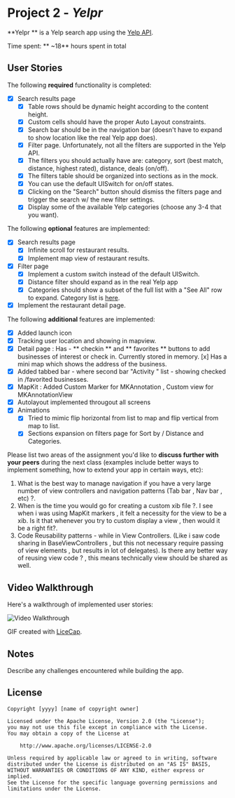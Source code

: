 # Project 2 - *Yelpr*

**Yelpr ** is a Yelp search app using the [Yelp API](http://www.yelp.com/developers/documentation/v2/search_api).

Time spent: ** ~18** hours spent in total

## User Stories

The following **required** functionality is completed:

- [x] Search results page
   - [x] Table rows should be dynamic height according to the content height.
   - [x] Custom cells should have the proper Auto Layout constraints.
   - [x] Search bar should be in the navigation bar (doesn't have to expand to show location like the real Yelp app does).
   - [x] Filter page. Unfortunately, not all the filters are supported in the Yelp API.
   - [x] The filters you should actually have are: category, sort (best match, distance, highest rated), distance, deals (on/off).
   - [x] The filters table should be organized into sections as in the mock.
   - [x] You can use the default UISwitch for on/off states.
   - [x] Clicking on the "Search" button should dismiss the filters page and trigger the search w/ the new filter settings.
   - [x] Display some of the available Yelp categories (choose any 3-4 that you want).

The following **optional** features are implemented:

- [x] Search results page
   - [x] Infinite scroll for restaurant results.
   - [x] Implement map view of restaurant results.
- [x] Filter page
   - [x] Implement a custom switch instead of the default UISwitch.
   - [x] Distance filter should expand as in the real Yelp app
   - [x] Categories should show a subset of the full list with a "See All" row to expand. Category list is [here](http://www.yelp.com/developers/documentation/category_list).
- [x] Implement the restaurant detail page.

The following **additional** features are implemented:
- [x] Added launch icon
- [x] Tracking user location and showing in mapview.
- [x] Detail page : Has - ** checkin **  and ** favorites **  buttons to add businesses of interest or check in. Currently stored in memory.
	  [x] Has a mini map which shows the address of the business.
- [x] Added tabbed bar - where second bar "Activity " list - showing checked in /favorited businesses.
- [x] MapKit : Added Custom Marker for MKAnnotation , Custom view for MKAnnotationView
- [x] Autolayout implemented througout all screens
- [x] Animations 
	- [x] Tried to mimic flip horizontal from list to map and flip vertical from map to list.
	- [x] Sections expansion on filters page for Sort by / Distance and Categories.

Please list two areas of the assignment you'd like to **discuss further with your peers** during the next class (examples include better ways to implement something, how to extend your app in certain ways, etc):

1. What is the best way to manage navigation if you have a very large number of view controllers and navigation patterns (Tab bar , Nav bar , etc) ?.
2. When is the time you would go for creating a custom xib file ?. I see when i was using MapKit markers , it felt a necessity for the view to be a xib. Is it that whenever you try to custom display a view , then would it be a right fit?. 
3. Code Reusability patterns - while in View Controllers. (Like i saw code sharing in BaseViewControllers , but this not necessary require passing of view elements , but results in lot of delegates). Is there any better way of reusing view code ? , this means technically view should be shared as well. 

## Video Walkthrough

Here's a walkthrough of implemented user stories:

<img src='http://i.imgur.com/link/to/your/gif/file.gif' title='Video Walkthrough' width='' alt='Video Walkthrough' />

GIF created with [LiceCap](http://www.cockos.com/licecap/).

## Notes

Describe any challenges encountered while building the app.

## License

    Copyright [yyyy] [name of copyright owner]

    Licensed under the Apache License, Version 2.0 (the "License");
    you may not use this file except in compliance with the License.
    You may obtain a copy of the License at

        http://www.apache.org/licenses/LICENSE-2.0

    Unless required by applicable law or agreed to in writing, software
    distributed under the License is distributed on an "AS IS" BASIS,
    WITHOUT WARRANTIES OR CONDITIONS OF ANY KIND, either express or implied.
    See the License for the specific language governing permissions and
    limitations under the License.